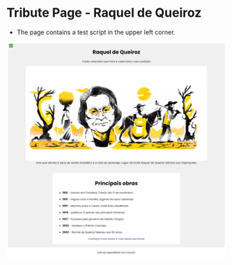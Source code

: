# Tribute Page - Raquel de Queiroz

* The page contains a test script in the upper left corner.

[<img src="./imagem-projeto.png" alt="Imagem projeto">](https://paulpessoa.github.io/Tribute-Page/)

